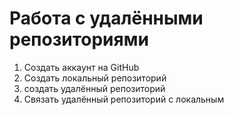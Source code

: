 # Работа с удалёнными репозиториями
1. Создать аккаунт на GitHub
2. Создать локальный репозиторий
3. создать удалённый репозиторий
4. Связать удалённый репозиторий с локальным